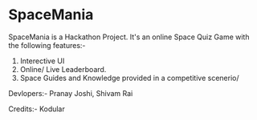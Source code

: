 # SpaceMania
SpaceMania is a Hackathon Project. It's an online Space Quiz Game with the following features:-
1. Interective UI
2. Online/ Live Leaderboard.
3. Space Guides and Knowledge provided in a competitive scenerio/

Devlopers:-
Pranay Joshi, Shivam Rai

Credits:- Kodular
